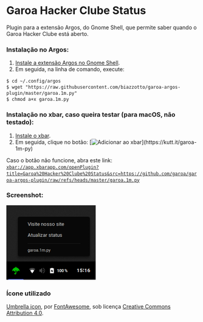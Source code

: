 # Garoa Hacker Clube Status
Plugin para a extensão Argos, do Gnome Shell, que permite saber quando o Garoa Hacker Clube está aberto.

### Instalação no Argos:

1. [Instale a extensão Argos no Gnome Shell](https://extensions.gnome.org/extension/1176/argos/).
2. Em seguida, na linha de comando, execute:
```
$ cd ~/.config/argos
$ wget "https://raw.githubusercontent.com/biazzotto/garoa-argos-plugin/master/garoa.1m.py"
$ chmod a+x garoa.1m.py
```

### Instalação no xbar, caso queira testar (para macOS, não testado):
1. [Instale o xbar](https://xbarapp.com/).
2. Em seguida, clique no botão:
[![Adicionar ao xbar](https://img.shields.io/static/v1?style=for-the-badge&logo=addthis&message=Adicione+ao+xbar&color=gray&logoColor=white&label=&link="https://bit.do/garoa-1m-py")](https://kutt.it/garoa-1m-py)

Caso o botão não funcione, abra este link:
[`xbar://app.xbarapp.com/openPlugin?title=Garoa%20Hacker%20Clube%20Status&src=https://github.com/garoa/garoa-argos-plugin/raw/refs/heads/master/garoa.1m.py`](https://kutt.it/garoa-1m-py)

### Screenshot:
![Screencast](https://raw.githubusercontent.com/biazzotto/garoa-argos-plugin/master/screenshot.png)

### Ícone utilizado
[Umbrella icon](https://fontawesome.com/icons/umbrella), por [FontAwesome](https://fontawesome.com), sob licença [Creative Commons Attribution 4.0](https://fontawesome.com/license).
